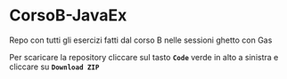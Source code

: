 # CorsoB-JavaEx
Repo con tutti gli esercizi fatti dal corso B nelle sessioni ghetto con Gas

Per scaricare la repository cliccare sul tasto **`Code`** verde in alto  a sinistra e cliccare su **`Download ZIP`**

